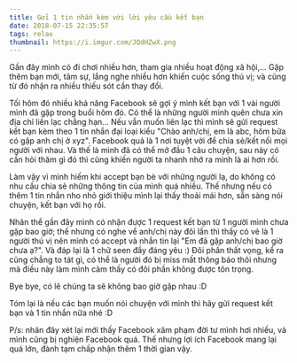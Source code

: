 ```yaml
---
title: Gửi 1 tin nhắn kèm với lời yêu cầu kết bạn
date: 2018-07-15 22:35:57
tags: relax
thumbnail: https://i.imgur.com/JQdHZwX.png
---
```


Gần đây mình có đi chơi nhiều hơn, tham gia nhiều hoạt động xã hội,... Gặp thêm bạn mới, tâm sự, lắng nghe nhiều hơn khiến 
cuộc sống thú vị; và cũng từ đó nhận ra nhiều thiếu sót cần thay đổi.

<!-- more -->

Tối hôm đó nhiều khả năng Facebook sẽ gợi ý mình kết bạn với 1 vài người mình đã gặp trong buổi hôm đó. Có thể là những người
 mình quên chưa xin địa chỉ liên lạc chẳng hạn... Nếu vẫn muốn liên lạc thì mình sẽ 
gửi request kết bạn kèm theo 1 tin nhắn đại loại kiểu "Chào anh/chị, em là abc, hôm bữa có gặp anh chị ở xyz". Facebook 
quả là 1 nơi tuyệt vời để chia sẻ/kết nối mọi người với nhau. Và thế là mình đã có thể mở đầu 1 câu chuyện,
sau này có cần hỏi thăm gì đó thì cũng khiến người ta nhanh nhớ ra mình là ai hơn rồi.

Làm vậy vì mình hiếm khi accept bạn bè với những người lạ, do không có nhu cầu chia sẻ những thông tin của mình quá nhiều. 
Thế nhưng nếu có thêm 1 tin nhắn nho nhỏ giới thiệu mình lại thấy thoải mái hơn, 
sẵn sàng nói chuyện, kết bạn với họ rồi.

Nhân thể gần đây mình có nhận được 1 request kết bạn từ 1 người mình chưa gặp bao giờ; thế nhưng có nghe về anh/chị này đôi lần thì thấy có vẻ
là 1 người thú vị nên mình có accept và nhắn tin lại "Em đã gặp anh/chị bao giờ chưa ạ?". Và đáp lại là 1 chữ seen đầy đáng yêu :)
Đôi phần thất vọng, kể ra cũng chẳng to tát gì, có thể là người đó bị miss mất thông báo thôi nhưng mà điều này làm mình cảm thấy có
đôi phần không được tôn trọng.

Bye bye, có lẽ chúng ta sẽ không bao giờ gặp nhau :D

Tóm lại là nếu các bạn muốn nói chuyện với mình thì hãy gửi request kết bạn và 1 tin nhắn nữa nhé :D 

P/s: nhân đây xét lại mới thấy Facebook xâm phạm đời tư mình hơi nhiều, và mình cũng bị 
nghiện Facebook quá. Thế nhưng lợi ích Facebook mang lại quá lớn, đành tạm chấp nhận thêm 1 thời gian vậy.
   